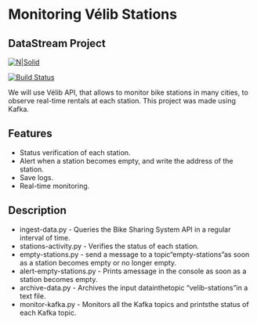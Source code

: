 # Monitoring Vélib Stations
## DataStream Project

[![N|Solid](https://cldup.com/dTxpPi9lDf.thumb.png)](https://nodesource.com/products/nsolid)

[![Build Status](https://travis-ci.org/joemccann/dillinger.svg?branch=master)](https://travis-ci.org/joemccann/dillinger)

We will use Vélib API, that allows to monitor bike stations in many cities, to observe real-time rentals at each station.
This project was made using Kafka.

## Features

- Status verification of each station.
- Alert when a station becomes empty, and write the address of the station.
- Save logs.
- Real-time monitoring.

## Description

- ingest-data.py - Queries the Bike Sharing System API in a regular interval of time.
- stations-activity.py - Verifies the status of each station.
- empty-stations.py - send a message to a topic“empty-stations”as soon as a station becomes empty or no longer empty.
- alert-empty-stations.py - Prints amessage in the console as soon as a station becomes empty.
- archive-data.py - Archives the input datainthetopic “velib-stations”in a text file.
- monitor-kafka.py - Monitors all the Kafka topics and printsthe status of each Kafka topic.
